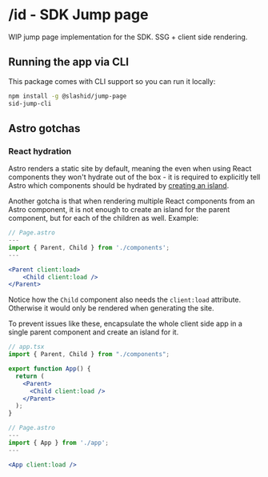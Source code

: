 # /id - SDK Jump page

WIP jump page implementation for the SDK. SSG + client side rendering.

## Running the app via CLI

This package comes with CLI support so you can run it locally:

```bash
npm install -g @slashid/jump-page
sid-jump-cli
```

## Astro gotchas

### React hydration

Astro renders a static site by default, meaning the even when using React components they won't hydrate out of the box - it is required to explicitly tell Astro which components should be hydrated by [creating an island](https://docs.astro.build/en/concepts/islands/#creating-an-island).

Another gotcha is that when rendering multiple React components from an Astro component, it is not enough to create an island for the parent component, but for each of the children as well. Example:

```jsx
// Page.astro
---
import { Parent, Child } from './components';
---

<Parent client:load>
    <Child client:load />
</Parent>
```

Notice how the `Child` component also needs the `client:load` attribute. Otherwise it would only be rendered when generating the site.

To prevent issues like these, encapsulate the whole client side app in a single parent component and create an island for it.

```jsx
// app.tsx
import { Parent, Child } from "./components";

export function App() {
  return (
    <Parent>
      <Child client:load />
    </Parent>
  );
}

// Page.astro
---
import { App } from './app';
---

<App client:load />
```
